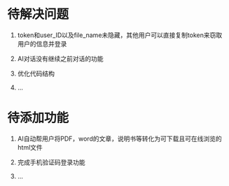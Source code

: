# 待解决问题
1. token和user_ID以及file_name未隐藏，其他用户可以直接复制token来窃取用户的信息并登录

2. AI对话没有继续之前对话的功能

3. 优化代码结构

4. ...

# 待添加功能
1. AI自动帮用户将PDF，word的文章，说明书等转化为可下载且可在线浏览的html文件

2. 完成手机验证码登录功能

3. ...
